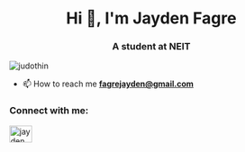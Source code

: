 <h1 align="center">Hi 👋, I'm Jayden Fagre</h1>
<h3 align="center">A student at NEIT</h3>

<p align="left"> <img src="https://komarev.com/ghpvc/?username=judothin&label=Profile%20views&color=0e75b6&style=flat" alt="judothin" /> </p>

- 📫 How to reach me **fagrejayden@gmail.com**

<h3 align="left">Connect with me:</h3>
<p align="left">
<a href="https://instagram.com/jayden_fagre" target="blank"><img align="center" src="https://raw.githubusercontent.com/rahuldkjain/github-profile-readme-generator/master/src/images/icons/Social/instagram.svg" alt="jayden_fagre" height="30" width="40" /></a>
</p>

